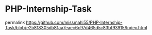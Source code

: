 # PHP-Internship-Task
permalink https://github.com/missmahi55/PHP-Internship-Task/blob/e2b818305db81aa7eaec6c97d465d5c83bf93915/Index.html
